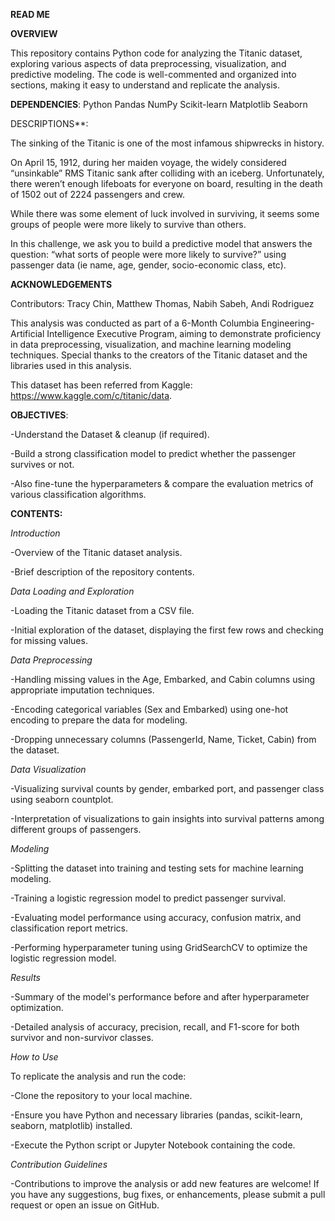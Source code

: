 **READ ME**


**OVERVIEW**

This repository contains Python code for analyzing the Titanic dataset, exploring various aspects of data preprocessing, visualization, and predictive modeling. The code is well-commented and organized into sections, making it easy to understand and replicate the analysis.

**DEPENDENCIES**:
Python 
Pandas
NumPy
Scikit-learn
Matplotlib
Seaborn



DESCRIPTIONS**:

The sinking of the Titanic is one of the most infamous shipwrecks in history.

On April 15, 1912, during her maiden voyage, the widely considered “unsinkable” RMS Titanic sank after colliding with an iceberg. Unfortunately, there weren’t enough lifeboats for everyone on board, resulting in the death of 1502 out of 2224 passengers and crew.

While there was some element of luck involved in surviving, it seems some groups of people were more likely to survive than others.

In this challenge, we ask you to build a predictive model that answers the question: “what sorts of people were more likely to survive?” using passenger data (ie name, age, gender, socio-economic class, etc).

**ACKNOWLEDGEMENTS**

Contributors: Tracy Chin, Matthew Thomas, Nabih Sabeh, Andi Rodriguez

This analysis was conducted as part of a 6-Month Columbia Engineering- Artificial Intelligence Executive Program, aiming to demonstrate proficiency in data preprocessing, visualization, and machine learning modeling techniques. Special thanks to the creators of the Titanic dataset and the libraries used in this analysis.

This dataset has been referred from Kaggle: https://www.kaggle.com/c/titanic/data.


**OBJECTIVES**:

-Understand the Dataset & cleanup (if required).

-Build a strong classification model to predict whether the passenger survives or not.

-Also fine-tune the hyperparameters & compare the evaluation metrics of various classification algorithms.


**CONTENTS:**


*Introduction*

-Overview of the Titanic dataset analysis.

-Brief description of the repository contents.



*Data Loading and Exploration*

-Loading the Titanic dataset from a CSV file.

-Initial exploration of the dataset, displaying the first few rows and checking for missing values.



*Data Preprocessing*

-Handling missing values in the Age, Embarked, and Cabin columns using appropriate imputation techniques.

-Encoding categorical variables (Sex and Embarked) using one-hot encoding to prepare the data for modeling.

-Dropping unnecessary columns (PassengerId, Name, Ticket, Cabin) from the dataset.



*Data Visualization*

-Visualizing survival counts by gender, embarked port, and passenger class using seaborn countplot.

-Interpretation of visualizations to gain insights into survival patterns among different groups of passengers.



*Modeling*

-Splitting the dataset into training and testing sets for machine learning modeling.

-Training a logistic regression model to predict passenger survival.

-Evaluating model performance using accuracy, confusion matrix, and classification report metrics.

-Performing hyperparameter tuning using GridSearchCV to optimize the logistic regression model.

*Results*

-Summary of the model's performance before and after hyperparameter optimization.

-Detailed analysis of accuracy, precision, recall, and F1-score for both survivor and non-survivor classes.



*How to Use*

To replicate the analysis and run the code:

-Clone the repository to your local machine.

-Ensure you have Python and necessary libraries (pandas, scikit-learn, seaborn, matplotlib) installed.

-Execute the Python script or Jupyter Notebook containing the code.



*Contribution Guidelines*

-Contributions to improve the analysis or add new features are welcome! If you have any suggestions, bug fixes, or enhancements, please submit a pull request or open an issue on GitHub.



